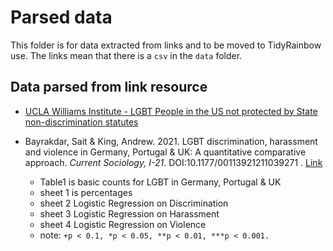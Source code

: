 
# Parsed data

This folder is for data extracted from links and to be moved to TidyRainbow use. The links mean that there is a `csv` in the `data` folder.



## Data parsed from link resource


- [UCLA Williams Institute - LGBT People in the US not protected by State non-discrimination statutes](https://williamsinstitute.law.ucla.edu/publications/lgbt-nondiscrimination-statutes/?mc_cid=fa37930b0c&mc_eid=1cfeb892d5)


- Bayrakdar, Sait & King, Andrew. 2021. LGBT discrimination, harassment and violence in Germany, Portugal & UK: A quantitative comparative approach. _Current Sociology, I-21_. DOI:10.1177/00113921211039271 . [Link](https://journals.sagepub.com/doi/full/10.1177/00113921211039271)

  - Table1 is basic counts for LGBT in Germany, Portugal & UK
  - sheet 1 is percentages
  - sheet 2 Logistic Regression on Discrimination
  - sheet 3 Logistic Regression on Harassment
  - sheet 4 Logistic Regression on Violence
  - note: `+p < 0.1, *p < 0.05, **p < 0.01, ***p < 0.001.`















